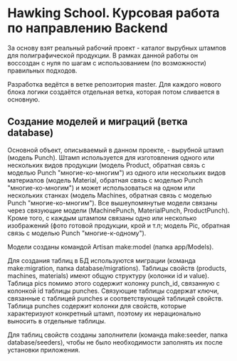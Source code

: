# Hawking School. Курсовая работа по направлению Backend

За основу взят реальный рабочий проект - каталог вырубных штампов для полиграфической продукции. В рамках данной работы он воссоздан с нуля по шагам с использованием (по возможности) правильных подходов.

Разработка ведётся в ветке репозитория master. Для каждого нового блока логики создаётся отдельная ветка, которая потом сливается в основную.

## Создание моделей и миграций (ветка database)

Основной объект, описываемый в данном проекте, - вырубной штамп (модель Punch). Штамп используется для изготовления одного или нескольких видов продукции (модель Product, обратная связь с моделью Punch "многие-ко-многим") из одного или нескольких видов материалов (модель Material, обратная связь с моделью Punch "многие-ко-многим") и может использоваться на одном или нескольких станках (модель Machines, обратная связь с моделью Punch "многие-ко-многим"). Все вышеупомянутые модели связаны через связующие модели (MachinePunch, MaterialPunch, ProductPunch). Кроме того, с каждым штампом связаны одно или несколько изображений (фото готовой продукции, крой и т.п; модель Pic, обратная связь с моделью Punch "многие-к-одному"). 

Модели созданы командой Artisan make:model <Name> (папка app/Models).

Для создания таблиц в БД используются миграции (команда make:migration, папка database/migrations). Таблицы свойств (products, machines, materials) имеют общую структуру (колонки id и value). Таблица pics помимо этого содержит колонку punch_id, связанную с колонкой id таблицы punches. Связующие таблицы содержат ключи, связанные с таблицей punches и соответствующей таблицей свойств. Таблица punches содержит колонки для свойств, которые характеризуют конкретный штамп, поэтому их нерационально выносить в отдельные таблицы.

Для таблиц свойств созданы заполнители (команда make:seeder, папка database/seeders), чтобы не было необходимости заполнять их после установки приложения.

